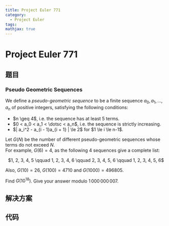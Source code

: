 ```yaml
---
title: Project Euler 771
category:
  - Project Euler
tags:
mathjax: true
---
```

<escape><!-- more --></escape>
    
# Project Euler 771
## 题目
### Pseudo Geometric Sequences



We define a <i>pseudo-geometric sequence</i> to be a finite sequence $a_0, a_1, \dotsc, a_n$ of positive integers, satisfying the following conditions:
<ul>
<li>$n \geq 4$, i.e. the sequence has at least 5 terms.</li>
<li>$0 < a_0 < a_1 < \dotsc < a_n$, i.e. the sequence is strictly increasing.</li>
<li>$| a_i^2 - a_{i - 1}a_{i + 1} | \le 2$ for $1 \le i \le n-1$.</li>
</ul>

Let $G(N)$ be the number of different pseudo-geometric sequences whose terms do not exceed $N$.<br />
For example, $G(6) = 4$, as the following $4$ sequences give a complete list:
<center>$1, 2, 3, 4, 5 \qquad 1, 2, 3, 4, 6 \qquad 2, 3, 4, 5, 6 \qquad 1, 2, 3, 4, 5, 6$ </center>

Also, $G(10) = 26$, $G(100) = 4710$ and $G(1000) = 496805$.

Find $G(10^{18})$. Give your answer modulo $1\,000\,000\,007$.


## 解决方案


## 代码


